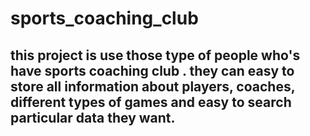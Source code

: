 # sports_coaching_club
## this project is use those type of people who's have sports coaching club . they can easy to store all information about players, coaches, different types of games and easy to search particular data they want.

